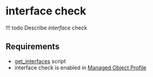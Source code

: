 # interface check

<!-- prettier-ignore -->
!!! todo
    Describe *interface* check

## Requirements

* [get_interfaces](../../../../dev/sa/scripts/get_interfaces.md) script
* interface check is enabled in [Managed Object Profile](../../../../user/reference/concepts/managed-object-profile/index.md)
